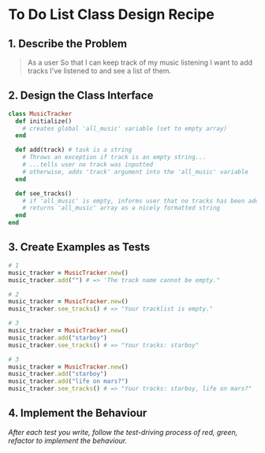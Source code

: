 
# To Do List Class Design Recipe

## 1. Describe the Problem

> As a user
> So that I can keep track of my music listening
> I want to add tracks I've listened to and see a list of them.

## 2. Design the Class Interface

```ruby
class MusicTracker
  def initialize()
    # creates global 'all_music' variable (set to empty array)
  end

  def add(track) # task is a string
    # Throws an exception if track is an empty string...
    # ...tells user no track was inputted
    # otherwise, adds 'track' argument into the 'all_music' variable
  end

  def see_tracks()
    # if 'all_music' is empty, informs user that no tracks has been added yet
    # returns 'all_music' array as a nicely formatted string
  end
end
```

## 3. Create Examples as Tests

```ruby
# 1
music_tracker = MusicTracker.new()
music_tracker.add("") # => 'The track name cannot be empty."

# 2
music_tracker = MusicTracker.new()
music_tracker.see_tracks() # => "Your tracklist is empty."

# 3
music_tracker = MusicTracker.new()
music_tracker.add("starboy")
music_tracker.see_tracks() # => "Your tracks: starboy"

# 3
music_tracker = MusicTracker.new()
music_tracker.add("starboy")
music_tracker.add("life on mars?")
music_tracker.see_tracks() # => "Your tracks: starboy, life on mars?"
```

## 4. Implement the Behaviour
_After each test you write, follow the test-driving process of red, green, refactor to implement the behaviour._